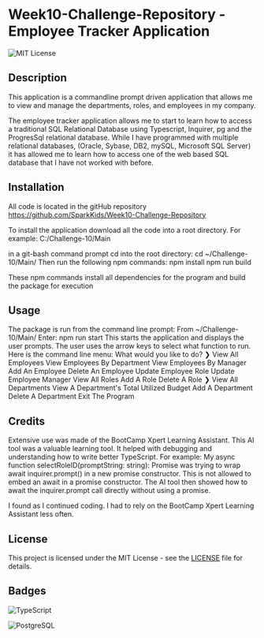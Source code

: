 # Week10-Challenge-Repository - Employee Tracker Application

![MIT License](https://img.shields.io/badge/License-MIT-yellow.svg)

## Description
This application is a commandline prompt driven application that allows me to view and manage the departments, roles, and employees in my company.

The employee tracker application allows me to start to learn how to access a traditional SQL Relational Database using Typescript, Inquirer, pg and the ProgresSql relational database. While I have programmed with multiple relational databases, (Oracle, Sybase, DB2, mySQL, Microsoft SQL Server) it has allowed me to learn how to access one of the web based SQL database that I have not worked with before.

## Installation
All code is located in the gitHub repository https://github.com/SparkKids/Week10-Challenge-Repository

To install the application download all the code into a root directory. For example: C:/Challenge-10/Main

in a git-bash command prompt cd into the root directory:
cd ~/Challenge-10/Main/
Then run the following npm commands:
npm install
npm run build

These npm commands install all dependencies for the program and build the package for execution

## Usage
The package is run from the command line prompt:
From  ~/Challenge-10/Main/
Enter:
npm run start
This starts the application and displays the user prompts. The user uses the arrow keys to select what function to run. Here is the command line menu:
 What would you like to do?
❯ View All Employees
  View Employees By Department
  View Employees By Manager
  Add An Employee
  Delete An Employee
  Update Employee Role
  Update Employee Manager
  View All Roles
  Add A Role
  Delete A Role
❯ View All Departments
  View A Department's Total Utilized Budget
  Add A Department
  Delete A Department
  Exit The Program

  ## Credits

  Extensive use was made of the BootCamp Xpert Learning Assistant. This AI tool was a valuable learning tool. It helped with debugging and understanding how to write better TypeScript. For example: My async function selectRoleID(promptString: string): Promise<Role> was trying to wrap await inquirer.prompt() in a new promise constructor. This is not allowed to embed an await in a promise constructor. The AI tool then showed how to await the inquirer.prompt call directly without using a promise.

  I found as I continued coding. I had to rely on the BootCamp Xpert Learning Assistant less often.

  ## License

  This project is licensed under the MIT License - see the [LICENSE](LICENSE) file for details.

  ## Badges
 ![TypeScript](https://img.shields.io/badge/TypeScript-3178C6?style=flat&logo=typescript&logoColor=white)

 ![PostgreSQL](https://img.shields.io/badge/PostgreSQL-4169E1?style=flat&logo=postgresql&logoColor=white)